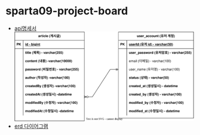 # sparta09-project-board
* [api명세서](https://docs.google.com/spreadsheets/d/1ZDD5eHbfIcoQri37fmk7OmVPeSwSEOyQMG-CVfNH20Q/edit?gid=564540372#gid=564540372)
![erd 다이어그램](./document/sparta-board-erd.svg)
* [erd 다이어그램](https://github.com/yuni02/sparta09-project-board/blob/feature/%239-db/document/sparta-board-erd.svg)
